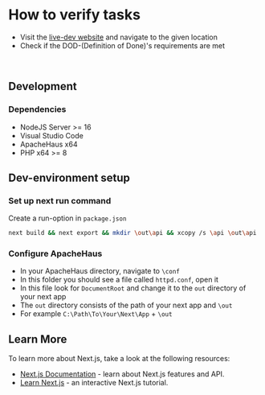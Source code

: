 # How to verify tasks

- Visit the [live-dev website](https://school-collab.ga) and navigate to the given location
- Check if the DOD-(Definition of Done)'s requirements are met

&nbsp;

## Development

### Dependencies
* NodeJS Server >= 16
* Visual Studio Code
* ApacheHaus x64
* PHP x64 >= 8

## Dev-environment setup
### Set up next run command
Create a run-option in `package.json`
```bash
next build && next export && mkdir \out\api && xcopy /s \api \out\api
```

### Configure ApacheHaus
* In your ApacheHaus directory, navigate to `\conf` <br>
* In this folder you should see a file called `httpd.conf`, open it <br>
* In this file look for `DocumentRoot` and change it to the `out` directory of your next app <br>
* The `out` directory consists of the path of your next app and `\out` <br>
* For example `C:\Path\To\Your\Next\App` + `\out` <br>

## Learn More

To learn more about Next.js, take a look at the following resources:

- [Next.js Documentation](https://nextjs.org/docs) - learn about Next.js features and API.
- [Learn Next.js](https://nextjs.org/learn) - an interactive Next.js tutorial.
